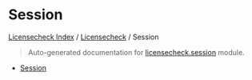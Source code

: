 # Session

[Licensecheck Index](../README.md#licensecheck-index) / [Licensecheck](./index.md#licensecheck) / Session

> Auto-generated documentation for [licensecheck.session](../../../licensecheck/session.py) module.
- [Session](#session)
